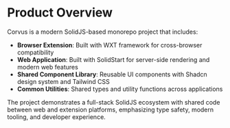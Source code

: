 # Product Overview

Corvus is a modern SolidJS-based monorepo project that includes:

- **Browser Extension**: Built with WXT framework for cross-browser compatibility
- **Web Application**: Built with SolidStart for server-side rendering and modern web features
- **Shared Component Library**: Reusable UI components with Shadcn design system and Tailwind CSS
- **Common Utilities**: Shared types and utility functions across applications

The project demonstrates a full-stack SolidJS ecosystem with shared code between web and extension platforms, emphasizing type safety, modern tooling, and developer experience.
